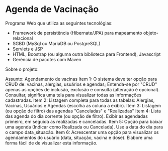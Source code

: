 # Agenda de Vacinação

Programa Web que utiliza as seguintes tecnológias:
- Framework de persistência (Hibernate/JPA) para mapeamento objeto-relacional
- SGBD (MySql ou MariaDB ou PostgreSQL)
- Servlets e JSP
- HTML, Boostrap (ou alguma outra biblioteca para Frontend), Javascript
- Gerência de pacotes com Maven

Sobre o projeto:

Assunto: Agendamento de vacinas
Item 1: O sistema deve ter opção para CRUD de: vacinas, alergias, usuários e agendas; Entenda-se por "CRUD" apenas as opções de inclusão, exclusão e consulta (alteração é opcional). Consultar, significa uma tela para visualizar todas as informações cadastradas.
Item 2: Listagem completa para todas as tabelas: Alergias, Vacinas, Usuários e Agendas (escolha as coluna a exibir).
Item 3: Listagem (ou opção de filtro) das agendas "Canceladas" e "Realizadas"
Item 4: Lista das agenda do dia corrente (ou opção de filtro). Exibir as agendadas primeiro, em seguida as realizadas e canceladas.
Item 5: Opção para baixar uma agenda (Indicar como Realizada ou Cancelada). Use a data do dia para o campo data_situacão.
Item 6: Acrescentar uma opção para visualizar os agendamentos do usuário (data, situação, vacina e dose). Elabore uma forma fácil de de visualizar esta informação.


